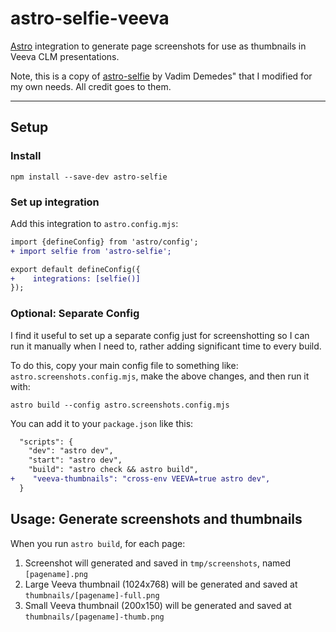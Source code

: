 # astro-selfie-veeva

[Astro](https://astro.build) integration to generate page screenshots for use as thumbnails in Veeva CLM presentations.

Note, this is a copy of [astro-selfie](https://github.com/vadimdemedes/astro-selfie) by Vadim Demedes" that I modified for my own needs. All credit goes to them.

---

## Setup

### Install

```console
npm install --save-dev astro-selfie
```

### Set up integration

Add this integration to `astro.config.mjs`:

```diff
import {defineConfig} from 'astro/config';
+ import selfie from 'astro-selfie';

export default defineConfig({
+    integrations: [selfie()]
});
```

### Optional: Separate Config

I find it useful to set up a separate config just for screenshotting so I can run it manually when I need to, rather adding significant time to every build.

To do this, copy your main config file to something like: `astro.screenshots.config.mjs`, make the above changes, and then run it with:

```console
astro build --config astro.screenshots.config.mjs
```

You can add it to your `package.json` like this:

```diff
  "scripts": {
    "dev": "astro dev",
    "start": "astro dev",
    "build": "astro check && astro build",
+    "veeva-thumbnails": "cross-env VEEVA=true astro dev",
  }
```


## Usage: Generate screenshots and thumbnails

When you run `astro build`, for each page:

1. Screenshot will generated and saved in `tmp/screenshots`, named `[pagename].png`
1. Large Veeva thumbnail (1024x768) will be generated and saved at `thumbnails/[pagename]-full.png`
1. Small Veeva thumbnail (200x150) will be generated and saved at `thumbnails/[pagename]-thumb.png`
